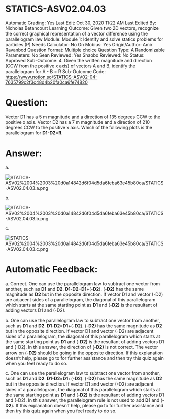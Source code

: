 # STATICS-ASV02.04.03

Automatic Grading: Yes
Last Edit: Oct 30, 2020 11:22 AM
Last Edited By: Nicholas Betancourt
Learning Outcome: Given two 2D vectors, recognize the correct graphical representation of a vector difference using the parallelogram law
Module: Module 1: Identify and solve statics problems for particles (P)
Needs Calculator: No
On Mobius: Yes
Origin/Author: Amir Ravanbod
Question Format: Multiple choice
Question Type: A
Randomizable Parameters: No
Sean Reviewed: Yes
Shaobo Reviewed: No
Status: Approved
Sub-Outcome: 4. Given the written magnitude and direction (CCW from the positive x axis) of vectors A and B, identify the parallelogram for A - B = R
Sub-Outcome Code: https://www.notion.so/STATICS-ASV02-04-7635799c2f3c48d4b20fa0ca6fe74820

# Question:

Vector D1 has a 5 m magnitude and a direction of 135 degrees CCW to the positive x axis. Vector D2 has a 7 m magnitude and a direction of 210 degrees CCW to the positive x axis. Which of the following plots is the parallelogram for **D1-D2**=**R**. 

# Answer:

a. 

![STATICS-ASV02%2004%2003%20d0a14842d6f04d5da6feba63e45b80ca/STATICS-ASV02.04.03.a.png](STATICS-ASV02%2004%2003%20d0a14842d6f04d5da6feba63e45b80ca/STATICS-ASV02.04.03.a.png)

b. 

![STATICS-ASV02%2004%2003%20d0a14842d6f04d5da6feba63e45b80ca/STATICS-ASV02.04.03.b.png](STATICS-ASV02%2004%2003%20d0a14842d6f04d5da6feba63e45b80ca/STATICS-ASV02.04.03.b.png)

c. 

![STATICS-ASV02%2004%2003%20d0a14842d6f04d5da6feba63e45b80ca/STATICS-ASV02.04.03.c.png](STATICS-ASV02%2004%2003%20d0a14842d6f04d5da6feba63e45b80ca/STATICS-ASV02.04.03.c.png)

# Automatic Feedback:

a. Correct. One can use the parallelogram law to subtract one vector from another, such as **D1** and **D2**. **D1**-**D2**=**D1**+(-**D2**). (-**D2)** has the same magnitude as **D2** but in the opposite direction. If vector D1 and vector (-D2) are adjacent sides of a parallelogram, the diagonal of this parallelogram which starts at the same starting point as **D1** and (-**D2)** is the resultant of adding vectors D1 and (-D2).

b. One can use the parallelogram law to subtract one vector from another, such as **D1** and **D2**. **D1**-**D2**=**D1**+(-**D2**). (-**D2)** has the same magnitude as **D2** but in the opposite direction. If vector D1 and vector (-D2) are adjacent sides of a parallelogram, the diagonal of this parallelogram which starts at the same starting point as **D1** and (-**D2)** is the resultant of adding vectors D1 and (-D2).  In this answer, the direction of (-**D2)** is not correct.  The vector arrow on (-**D2)** should be going in the opposite direction. If this explanation doesn’t help, please go to <a location where all the links are> for further assistance and then try this quiz again when you feel ready to do so.

c. One can use the parallelogram law to subtract one vector from another, such as **D1** and **D2**. **D1**-**D2**=**D1**+(-**D2**). (-**D2)** has the same magnitude as **D2** but in the opposite direction. If vector D1 and vector (-D2) are adjacent sides of a parallelogram, the diagonal of this parallelogram which starts at the same starting point as **D1** and (-**D2)** is the resultant of adding vectors D1 and (-D2). In this answer, the parallelogram rule is not used to add **D1** and (-**D2**)**.** If this explanation doesn’t help, please go to <a location where all the links are> for further assistance and then try this quiz again when you feel ready to do so.